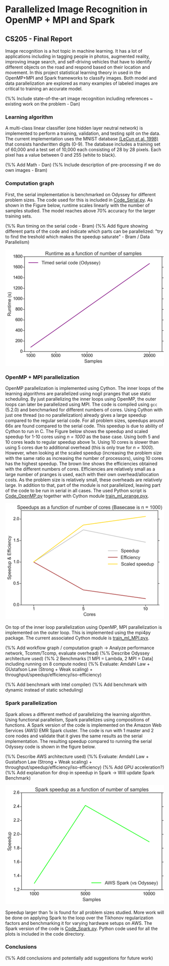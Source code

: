 # Parallelized Image Recognition in OpenMP + MPI and Spark
## CS205 - Final Report

Image recognition is a hot topic in machine learning. It has a lot of applications including in tagging people in photos, augmented reality, improving image search, and self-driving vehicles that have to identify different objects on the road and respond based on their location and movement. In this project statistical learning theory in used in the OpenMP+MPI and Spark frameworks to classify images. Both model and data parallelization are explored as many examples of labeled images are critical to training an accurate model.

(%% Include state-of-the-art image recognition including references ~ existing work on the problem - Dan)

### Learning algorithm
A multi-class linear classifier (one hidden layer neutral network) is implemented to perform a training, validation, and testing split on the data. The current implementation uses the MNIST database [(LeCun et al. 1998)](http://yann.lecun.com/exdb/mnist/) that consists handwritten digits (0-9). The database includes a training set of 60,000 and a test set of 10,000 each consisting of 28 by 28 pixels. Each pixel has a value between 0 and 255 (white to black).

(%% Add Math - Dan)
(%% Include description of pre-processing if we do own images - Bram)

### Computation graph
First, the serial implementation is benchmarked on Odyssey for different problem sizes. The code used for this is included in [Code_Serial.py](https://github.com/jdmaasakkers/cs205_prelimreport/blob/master/Code/Code_Serial.py). As shown in the Figure below, runtime scales linearly with the number of samples studied. The model reaches above 70% accuracy for the larger training sets. 

(%% Run timing on the serial code - Bram)
(%% Add figure showing different parts of the code and indicate which parts can be parallelized: "try to find the treshold which makes the speedup saturate" - Bram / Data Parallelism)

![Serial-Runtimes](https://github.com/jdmaasakkers/cs205_prelimreport/blob/master/Sizes_Serial.png)

### OpenMP + MPI parallelization
OpenMP parallelization is implemented using Cython. The inner loops of the learning algorithms are parallelized using nogil pranges that  use static scheduling. By just parallelizing the inner loops using OpenMP, the outer loops can later be parallelized using MPI. The code is compiled using `gcc` (5.2.0) and benchmarked for different numbers of cores. Using Cython with just one thread (so no parallelization) already gives a large speedup compared to the regular serial code. For all problem sizes, speedups around 66x are found compared to the serial code. This speedup is due to ability of Cython to run in C. The Figure below shows the speedup and scaled speedup for 1-10 cores using *n = 1000* as the base case. Using both 5 and 10 cores leads to regular speedup above 1x. Using 10 cores is slower than using 5 cores due to additional overhead (this is only true for *n = 1000*). However, when looking at the scaled speedup (increasing the problem size with the same ratio as increasing the number of processors), using 10 cores has the highest speedup. The brown line shows the efficiencies obtained with the different numbers of cores. Efficiencies are relatively small as a large number of pranges is used, each with their own overhead/allocation costs. As the problem size is relatively small, these overheads are relatively large. In addition to that, part of the module is not parallelized, leaving part of the code to be run in serial in all cases. The used Python script is [Code_OpenMP.py](https://github.com/jdmaasakkers/cs205_prelimreport/blob/master/Code/Code_OpenMP.py) together with Cython module [train_ml_prange.pyx](https://github.com/jdmaasakkers/cs205_prelimreport/blob/master/Code/train_ml_prange.pyx).

![OpenMP-Speedups](https://github.com/jdmaasakkers/cs205_prelimreport/blob/master/Speedup_OpenMP.png)

On top of the inner loop parallelization using OpenMP, MPI parallelization is implemented on the outer loop. This is implemented using the mpi4py package. The current associated Cython module is [train_ml_MPI.pyx](https://github.com/jdmaasakkers/cs205_prelimreport/blob/master/Code/train_ml_MPI.pyx).

(%% Add workflow graph /  computation graph -> Analyze performance network, Tcomm/Tcomp, evaluate overhead)
(%% Describe Odyssey architecture used)
(%% 2 Benchmarks [1 MPI = Lambda, 2 MPI = Data] including running on 8 compute nodes)
(%% Evaluate: Amdahl Law + GUstafson Law (Strong + Weak scaling) + throughput/speedup/efficiency/iso-efficiency)

(%% Add benchmark with Intel compiler)
(%% Add benchmark with dynamic instead of static scheduling)

### Spark parallelization
Spark allows a different method of parallelizing the learning algorithm. Using functional parallelism, Spark parallelizes using compositions of functions. A Spark version of the code is implemented on the Amazon Web Services (AWS) EMR Spark cluster. The code is run with 1 master and 2 core nodes and validate that it gives the same results as the serial implementation. The resulting speedup compared to running the serial Odyssey code is shown in the figure below.

(%% Describe AWS architecture used)
(%% Evaluate: Amdahl Law + Gustafson Law (Strong + Weak scaling) + throughput/speedup/efficiency/iso-efficiency)
(%% Add GPU acceleration?)
(%% Add explanation for drop in speedup in Spark -> Will update Spark Benchmark)

![Spark-Speedups](https://github.com/jdmaasakkers/cs205_prelimreport/blob/master/Speedup_Spark.png)

Speedup larger than 1x is found for all problem sizes studied. More work will be done on applying Spark to the loop over the Tikhonov regularization factors and benchmarking it for varying hardware setups on AWS. The Spark version of the code is [Code_Spark.py](https://github.com/jdmaasakkers/cs205_prelimreport/blob/master/Code/Code_Spark.py). Python code used for all the plots is included in the code directory.

### Conclusions
(%% Add conclusions and potentially add suggestions for future work)
